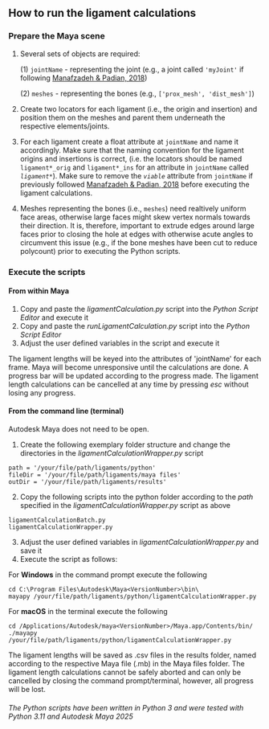 ## How to run the ligament calculations

### Prepare the Maya scene

1. Several sets of objects are required:

   
   (1) ``jointName`` - representing the joint (e.g., a joint called ``'myJoint'`` if following [Manafzadeh & Padian, 2018](https://doi.org/10.1098/rspb.2018.0727))
   
   (2) ``meshes`` - representing the bones (e.g., ``['prox_mesh', 'dist_mesh']``)
   
2. Create two locators for each ligament (i.e., the origin and insertion) and position them on the meshes and parent them underneath the respective elements/joints.

3. For each ligament create a float attribute at ``jointName`` and name it accordingly. Make sure that the naming convention for the ligament origins  and insertions is correct, (i.e. the locators should be named ``ligament*_orig`` and ``ligament*_ins`` for an attribute in ``jointName`` called *``ligament*``*). Make sure to remove the *``viable``* attribute from ``jointName`` if previously followed [Manafzadeh & Padian, 2018](https://doi.org/10.1098/rspb.2018.0727) before executing the ligament calculations.

4. Meshes representing the bones (i.e., ``meshes``) need realtively uniform face areas, otherwise large faces might skew vertex normals towards their direction. It is, therefore, important to extrude edges around large faces prior to closing the hole at edges with otherwise acute angles to circumvent this issue (e.g., if the bone meshes have been cut to reduce polycount) prior to executing the Python scripts.

### Execute the scripts
#### From within Maya

1. Copy and paste the *ligamentCalculation.py* script into the *Python Script Editor* and execute it
2. Copy and paste the *runLigamentCalculation.py* script into the *Python Script Editor*
3. Adjust the user defined variables in the script and execute it

The ligament lengths will be keyed into the attributes of 'jointName' for each frame. Maya will become unresponsive until the calculations are done. A progress bar will be updated according to the progress made. The ligament length calculations can be cancelled at any time by pressing *esc* without losing any progress.

#### From the command line (terminal) 
Autodesk Maya does not need to be open.
1. Create the following exemplary folder structure and change the directories in the *ligamentCalculationWrapper.py* script
```
path = '/your/file/path/ligaments/python' 
fileDir = '/your/file/path/ligaments/maya files'
outDir = '/your/file/path/ligaments/results' 
```
2. Copy the following scripts into the python folder according to the *path* specified in the *ligamentCalculationWrapper.py* script as above
```
ligamentCalculationBatch.py
ligamentCalculationWrapper.py
```
3. Adjust the user defined variables in *ligamentCalculationWrapper.py* and save it
4. Execute the script as follows:

For **Windows** in the command prompt execute the following
```
cd C:\Program Files\Autodesk\Maya<VersionNumber>\bin\
mayapy /your/file/path/ligaments/python/ligamentCalculationWrapper.py
```
For **macOS** in the terminal execute the following
```
cd /Applications/Autodesk/maya<VersionNumber>/Maya.app/Contents/bin/
./mayapy /your/file/path/ligaments/python/ligamentCalculationWrapper.py
```
The ligament lengths will be saved as .csv files in the results folder, named according to the respective Maya file (.mb) in the Maya files folder. The ligament length calculations cannot be safely aborted and can only be cancelled by closing the command prompt/terminal, however, all progress will be lost.

###### The Python scripts have been written in Python 3 and were tested with Python 3.11 and Autodesk Maya 2025
